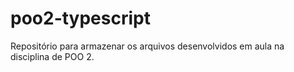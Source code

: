 # poo2-typescript
Repositório para armazenar os arquivos desenvolvidos em aula na disciplina de POO 2.
